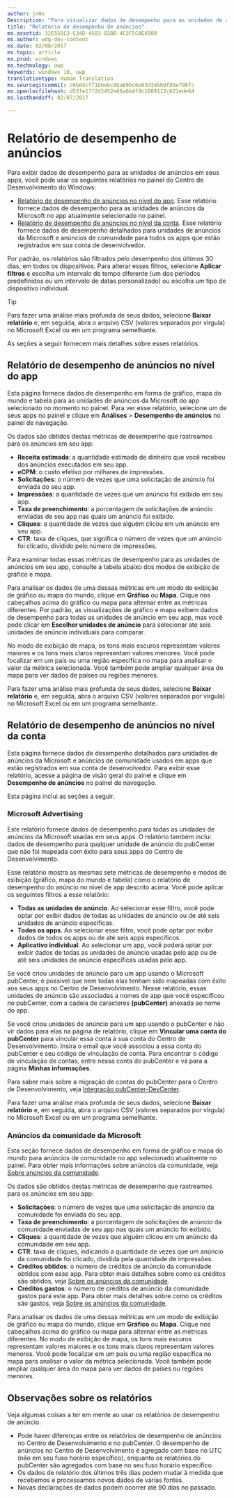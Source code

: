 ```yaml
---
author: jnHs
Description: "Para visualizar dados de desempenho para as unidades de anúncio em seus apps, use os relatórios de desempenho de anúncios em nível de app e de conta no painel do Centro de Desenvolvimento do Windows."
title: "Relatório de desempenho de anúncios"
ms.assetid: 32E555C3-C34D-4503-82BB-4C3F5CAE4500
ms.author: wdg-dev-content
ms.date: 02/08/2017
ms.topic: article
ms.prod: windows
ms.technology: uwp
keywords: windows 10, uwp
translationtype: Human Translation
ms.sourcegitcommit: c6b64cff1bbebc8ba69bc6e03d34b69f85e798fc
ms.openlocfilehash: d53fe17f2d2452e66a6b4f9c1609112c621ede64
ms.lasthandoff: 02/07/2017

---
```


# <a name="advertising-performance-report"></a>Relatório de desempenho de anúncios


Para exibir dados de desempenho para as unidades de anúncios em seus apps, você pode usar os seguintes relatórios no painel do Centro de Desenvolvimento do Windows:

-   [Relatório de desempenho de anúncios no nível do app](advertising-performance-report.md#app-level-advertising-performance-report). Esse relatório fornece dados de desempenho para as unidades de anúncios da Microsoft no app atualmente selecionado no painel.
-   [Relatório de desempenho de anúncios no nível da conta](advertising-performance-report.md#account-level-advertising-performance-report). Esse relatório fornece dados de desempenho detalhados para unidades de anúncios da Microsoft e anúncios de comunidade para todos os apps que estão registrados em sua conta de desenvolvedor.

Por padrão, os relatórios são filtrados pelo desempenho dos últimos 30 dias, em todos os dispositivos. Para alterar esses filtros, selecione **Aplicar filtros** e escolha um intervalo de tempo diferente (um dos períodos predefinidos ou um intervalo de datas personalizado) ou escolha um tipo de dispositivo individual. 

> [!TIP]
> Para fazer uma análise mais profunda de seus dados, selecione **Baixar relatório** e, em seguida, abra o arquivo CSV (valores separados por vírgula) no Microsoft Excel ou em um programa semelhante.

As seções a seguir fornecem mais detalhes sobre esses relatórios.

## <a name="app-level-advertising-performance-report"></a>Relatório de desempenho de anúncios no nível do app

Esta página fornece dados de desempenho em forma de gráfico, mapa do mundo e tabela para as unidades de anúncios da Microsoft do app selecionado no momento no painel. Para ver esse relatório, selecione um de seus apps no painel e clique em **Análises** &gt; **Desempenho de anúncios** no painel de navegação.

Os dados são obtidos destas métricas de desempenho que rastreamos para os anúncios em seu app:

-   **Receita estimada**: a quantidade estimada de dinheiro que você recebeu dos anúncios executados em seu app.
-   **eCPM**: o custo efetivo por milhares de impressões.
-   **Solicitações**: o número de vezes que uma solicitação de anúncio foi enviada do seu app.
-   **Impressões**: a quantidade de vezes que um anúncio foi exibido em seu app.
-   **Taxa de preenchimento**: a porcentagem de solicitações de anúncio enviadas de seu app nas quais um anúncio foi exibido.
-   **Cliques**: a quantidade de vezes que alguém clicou em um anúncio em seu app.
-   **CTR**: taxa de cliques, que significa o número de vezes que um anúncio foi clicado, dividido pelo número de impressões.

Para examinar todas essas métricas de desempenho para as unidades de anúncios em seu app, consulte a tabela abaixo dos modos de exibição de gráfico e mapa.

Para analisar os dados de uma dessas métricas em um modo de exibição de gráfico ou mapa do mundo, clique em **Gráfico** ou **Mapa**. Clique nos cabeçalhos acima do gráfico ou mapa para alternar entre as métricas diferentes. Por padrão, as visualizações de gráfico e mapa exibem dados de desempenho para todas as unidades de anúncio em seu app, mas você pode clicar em **Escolher unidades de anúncio** para selecionar até seis unidades de anúncio individuais para comparar.

No modo de exibição de mapa, os tons mais escuros representam valores maiores e os tons mais claros representam valores menores. Você pode focalizar em um país ou uma região específica no mapa para analisar o valor da métrica selecionada. Você também pode ampliar qualquer área do mapa para ver dados de países ou regiões menores.

Para fazer uma análise mais profunda de seus dados, selecione **Baixar relatório** e, em seguida, abra o arquivo CSV (valores separados por vírgula) no Microsoft Excel ou em um programa semelhante.

## <a name="account-level-advertising-performance-report"></a>Relatório de desempenho de anúncios no nível da conta

Esta página fornece dados de desempenho detalhados para unidades de anúncios da Microsoft e anúncios de comunidade usados em apps que estão registrados em sua conta de desenvolvedor. Para exibir esse relatório, acesse a página de visão geral do painel e clique em **Desempenho de anúncios** no painel de navegação.

Esta página inclui as seções a seguir.

### <a name="microsoft-advertising"></a>Microsoft Advertising

Este relatório fornece dados de desempenho para todas as unidades de anúncios da Microsoft usadas em seus apps. O relatório também inclui dados de desempenho para qualquer unidade de anúncio do pubCenter que não foi mapeada com êxito para seus apps do Centro de Desenvolvimento.

Esse relatório mostra as mesmas sete métricas de desempenho e modos de exibição (gráfico, mapa do mundo e tabela) como o relatório de desempenho do anúncio no nível de app descrito acima. Você pode aplicar os seguintes filtros a esse relatório:

-   **Todas as unidades de anúncio**. Ao selecionar esse filtro, você pode optar por exibir dados de todas as unidades de anúncio ou de até seis unidades de anúncio específicas.
-   **Todos os apps**. Ao selecionar esse filtro, você pode optar por exibir dados de todos os apps ou de até seis apps específicos.
-   **Aplicativo individual**. Ao selecionar um app, você poderá optar por exibir dados de todas as unidades de anúncio usadas pelo app ou de até seis unidades de anúncio específicas usadas pelo app.

Se você criou unidades de anúncio para um app usando o Microsoft pubCenter, é possível que nem todas elas tenham sido mapeadas com êxito aos seus apps no Centro de Desenvolvimento. Nesse relatório, essas unidades de anúncio são associadas a nomes de app que você especificou no pubCenter, com a cadeia de caracteres **(pubCenter)** anexada ao nome do app.

Se você criou unidades de anúncio para um app usando o pubCenter e não vir dados para elas na página de relatório, clique em **Vincular uma conta do pubCenter** para vincular essa conta à sua conta do Centro de Desenvolvimento. Insira o email que você associou a essa conta do pubCenter e seu código de vinculação de conta. Para encontrar o código de vinculação de contas, entre nessa conta do pubCenter e vá para a página **Minhas informações**.

Para saber mais sobre a migração de contas do pubCenter para o Centro de Desenvolvimento, veja [Integração pubCenter-DevCenter](pubcenter-dev-center-integration.md).

Para fazer uma análise mais profunda de seus dados, selecione **Baixar relatório** e, em seguida, abra o arquivo CSV (valores separados por vírgula) no Microsoft Excel ou em um programa semelhante.

### <a name="microsoft-community-ads"></a>Anúncios da comunidade da Microsoft

Esta seção fornece dados de desempenho em forma de gráfico e mapa do mundo para anúncios de comunidade no app selecionado atualmente no painel. Para obter mais informações sobre anúncios da comunidade, veja [Sobre anúncios da comunidade](about-community-ads.md).

Os dados são obtidos destas métricas de desempenho que rastreamos para os anúncios em seu app:

-   **Solicitações**: o número de vezes que uma solicitação de anúncio da comunidade foi enviada do seu app.
-   **Taxa de preenchimento**: a porcentagem de solicitações de anúncio da comunidade enviadas de seu app nas quais um anúncio foi exibido.
-   **Cliques**: a quantidade de vezes que alguém clicou em um anúncio da comunidade em seu app.
-   **CTR**: taxa de cliques, indicando a quantidade de vezes que um anúncio da comunidade foi clicado, dividida pela quantidade de impressões.
-   **Créditos obtidos**: o número de créditos de anúncio da comunidade obtidos com esse app. Para obter mais detalhes sobre como os créditos são obtidos, veja [Sobre os anúncios da comunidade](about-community-ads.md).
-   **Créditos gastos**: o número de créditos de anúncio da comunidade gastos para este app. Para obter mais detalhes sobre como os créditos são gastos, veja [Sobre os anúncios da comunidade](about-community-ads.md).

Para analisar os dados de uma dessas métricas em um modo de exibição de gráfico ou mapa do mundo, clique em **Gráfico** ou **Mapa**. Clique nos cabeçalhos acima do gráfico ou mapa para alternar entre as métricas diferentes. No modo de exibição de mapa, os tons mais escuros representam valores maiores e os tons mais claros representam valores menores. Você pode focalizar em um país ou uma região específica no mapa para analisar o valor da métrica selecionada. Você também pode ampliar qualquer área do mapa para ver dados de países ou regiões menores.

## <a name="notes-about-the-reports"></a>Observações sobre os relatórios

Veja algumas coisas a ter em mente ao usar os relatórios de desempenho de anúncio.

- Pode haver diferenças entre os relatórios de desempenho de anúncios no Centro de Desenvolvimento e no pubCenter. O desempenho de anúncios no Centro de Desenvolvimento é agregado com base no UTC (não em seu fuso horário específico), enquanto os relatórios do pubCenter são agregados com base no seu fuso horário específico.
- Os dados de relatório dos últimos três dias podem mudar à medida que recebemos e processamos novos dados de várias fontes.
- Novas declarações de dados podem ocorrer até 90 dias no passado.

 

 


